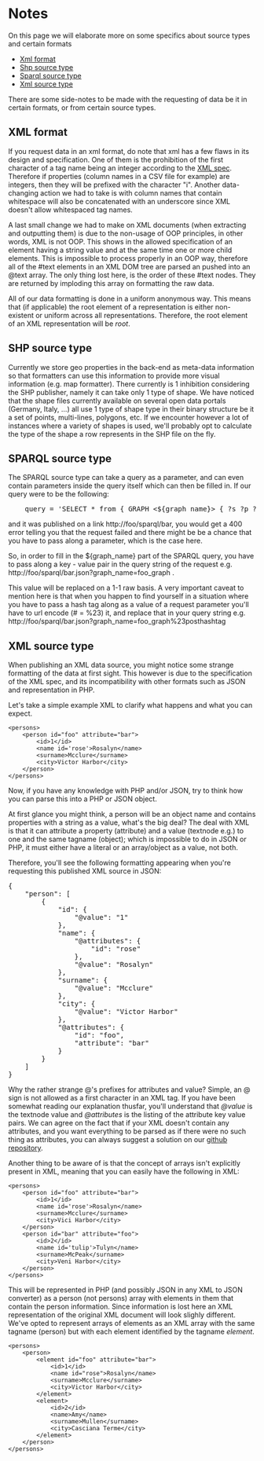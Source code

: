 # Notes

On this page we will elaborate more on some specifics about source types and certain formats

* [Xml format](#xmlformat)
* [Shp source type](#shp)
* [Sparql source type](#sparql)
* [Xml source type](#xml)

There are some side-notes to be made with the requesting of data be it in certain formats, or from certain source types.

<a id='xmlformat' class='anchor'></a>
## XML format

If you request data in an xml format, do note that xml has a few flaws in its design and specification. One of them is the prohibition of the first character of a tag name being an integer according to the [XML spec](http://www.w3.org/TR/REC-xml/#NT-Name). Therefore if properties (column names in a CSV file for example) are integers, then they will be prefixed with the character "i". Another data-changing action we had to take is with column names that contain whitespace will also be concatenated with an underscore since XML doesn't allow whitespaced tag names.

A last small change we had to make on XML documents (when extracting and outputting them) is due to the non-usage of OOP principles, in other words, XML is not OOP. This shows in the allowed specification of an element having a string value and at the same time one or more child elements. This is impossible to process properly in an OOP way, therefore all of the #text elements in an XML DOM tree are parsed an pushed into an @text array. The only thing lost here, is the order of these #text nodes. They are returned by imploding this array on formatting the raw data.

All of our data formatting is done in a uniform anonymous way. This means that (if applicable) the root element of a representation is either non-existent or uniform across all representations. Therefore, the root element of an XML representation will be <em>root</em>.

<a id='shp' class='anchor'></a>
## SHP source type

Currently we store geo properties in the back-end as meta-data information so that formatters can use this information to provide more visual information (e.g. map formatter). There currently is 1 inhibition considering the SHP publisher, namely it can take only 1 type of shape. We have noticed that the shape files currently available on several open data portals (Germany, Italy, ...) all use 1 type of shape type in their binary structure be it a set of points, multi-lines, polygons, etc. If we encounter however a lot of instances where a variety of shapes is used, we'll probably opt to calculate the type of the shape a row represents in the SHP file on the fly.

<a id='sparql' class='anchor'></a>
## SPARQL source type

The SPARQL source type can take a query as a parameter, and can even contain parameters inside the query itself which can then be filled in. If our query were to be the following:

<pre class='prettyprint'>
    query = 'SELECT * from { GRAPH <${graph_name}> { ?s ?p ?o }}'
</pre>

and it was published on a link http://foo/sparql/bar, you would get a 400 error telling you that the request failed and there might be be a chance that you have to pass along a parameter, which is the case here.

So, in order to fill in the ${graph_name} part of the SPARQL query, you have to pass along a key - value pair in the query string of the request e.g. http://foo/sparql/bar.json?graph\_name=foo\_graph .

This value will be replaced on a 1-1 raw basis. A very important caveat to mention here is that when you happen to find yourself in a situation where you have to pass a hash tag along as a value of a request parameter you'll have to url encode (# = %23) it, and replace that in your query string e.g. http://foo/sparql/bar.json?graph\_name=foo\_graph%23posthashtag

<a id='xml' class='anchor'></a>
## XML source type

When publishing an XML data source, you might notice some strange formatting of the data at first sight. This however is due to the specification of the XML spec, and its incompatibility with other formats such as JSON and representation in PHP.

Let's take a simple example XML to clarify what happens and what you can expect.


    <persons>
        <person id="foo" attribute="bar">
            <id>1</id>
            <name id='rose'>Rosalyn</name>
            <surname>Mcclure</surname>
            <city>Victor Harbor</city>
        </person>
    </persons>


Now, if you have any knowledge with PHP and/or JSON, try to think how you can parse this into a PHP or JSON object.

At first glance you might think, a person will be an object name and contains properties with a string as a value, what's the big deal? The deal with XML is that it can attribute a property (attribute) and a value (textnode e.g.) to one and the same tagname (object); which is impossible to do in JSON or PHP, it must either have a literal or an array/object as a value, not both.

Therefore, you'll see the following formatting appearing when you're requesting this published XML source in JSON:

<pre class='prettyprint'>
{
    "person": [
        {
            "id": {
                "@value": "1"
            },
            "name": {
                "@attributes": {
                    "id": "rose"
                },
                "@value": "Rosalyn"
            },
            "surname": {
                "@value": "Mcclure"
            },
            "city": {
                "@value": "Victor Harbor"
            },
            "@attributes": {
                "id": "foo",
                "attribute": "bar"
            }
        }
    ]
}
</pre>

Why the rather strange @'s prefixes for attributes and value? Simple, an @ sign is not allowed as a first character in an XML tag. If you have been somewhat reading our explanation thusfar, you'll understand that <em>@value</em> is the textnode value and <em>@attributes</em> is the listing of the attribute key value pairs.
We can agree on the fact that if your XML doesn't contain any attributes, and you want everything to be parsed as if there were no such thing as attributes, you can always suggest a solution on our [github repository](https://github.com/tdt/core).

Another thing to be aware of is that the concept of arrays isn't explicitly present in XML, meaning that you can easily have the following in XML:

    <persons>
        <person id="foo" attribute="bar">
            <id>1</id>
            <name id='rose'>Rosalyn</name>
            <surname>Mcclure</surname>
            <city>Vici Harbor</city>
        </person>
        <person id="bar" attribute="foo">
            <id>2</id>
            <name id='tulip'>Tulyn</name>
            <surname>McPeak</surname>
            <city>Veni Harbor</city>
        </person>
    </persons>

This will be represented in PHP (and possibly JSON in any XML to JSON converter) as a person (not persons) array with elements in them that contain the person information. Since information is lost here an XML representation of the original XML document will look slighly different. We've opted to represent arrays of elements as an XML array with the same tagname (person) but with each element identified by the tagname <em>element</em>.


    <persons>
        <person>
            <element id="foo" attribute="bar">
                <id>1</id>
                <name id="rose">Rosalyn</name>
                <surname>Mcclure</surname>
                <city>Victor Harbor</city>
            </element>
            <element>
                <id>2</id>
                <name>Amy</name>
                <surname>Mullen</surname>
                <city>Casciana Terme</city>
            </element>
        </person>
    </persons>
